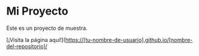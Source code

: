 # Mi Proyecto
Este es un proyecto de muestra.

[¡Visita la página aquí!]([https://[tu-nombre-de-usuario].github.io/[nombre-del-repositorio]/](https://github.com/LaloCrawford1/CURRICULUM-VITAE/)
